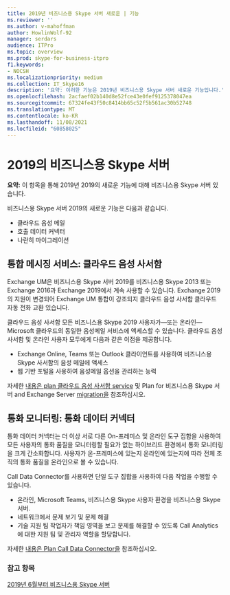 ```yaml
---
title: 2019년 비즈니스용 Skype 서버 새로운 | 기능
ms.reviewer: ''
ms.author: v-mahoffman
author: HowlinWolf-92
manager: serdars
audience: ITPro
ms.topic: overview
ms.prod: skype-for-business-itpro
f1.keywords:
- NOCSH
ms.localizationpriority: medium
ms.collection: IT_Skype16
description: '요약: 이러한 기능은 2019년 비즈니스용 Skype 서버 새로운 기능입니다.'
ms.openlocfilehash: 2acfaef02b140d8e52fce43e0fef9125378047ea
ms.sourcegitcommit: 67324fe43f50c8414bb65c52f5b561ac30b52748
ms.translationtype: MT
ms.contentlocale: ko-KR
ms.lasthandoff: 11/08/2021
ms.locfileid: "60858025"
---
```

# <a name="whats-in-skype-for-business-server-2019"></a>2019의 비즈니스용 Skype 서버

**요약:** 이 항목을 통해 2019년 2019의 새로운 기능에 대해 비즈니스용 Skype 서버 있습니다.  

비즈니스용 Skype 서버 2019의 새로운 기능은 다음과 같습니다.
  
- 클라우드 음성 메일  
- 호출 데이터 커넥터
- 나란히 마이그레이션

## <a name="unified-messaging-services-cloud-voicemail"></a>통합 메시징 서비스: 클라우드 음성 사서함

Exchange UM은 비즈니스용 Skype 서버 2019를 비즈니스용 Skype 2013 또는 Exchange 2016과 Exchange 2019에서 계속 사용할 수 있습니다. Exchange 2019의 지원이 변경되어 Exchange UM 통합이 강조되지 클라우드 음성 사서함 클라우드 자동 전화 교환 있습니다.  

클라우드 음성 사서함 모든 비즈니스용 Skype 2019 사용자가&#x2014;또는 온라인&#x2014;Microsoft 클라우드의 동일한 음성메일 서비스에 액세스할 수 있습니다. 클라우드 음성 사서함 및 온라인 사용자 모두에게 다음과 같은 이점을 제공합니다.

- Exchange Online, Teams 또는 Outlook 클라이언트를 사용하여 비즈니스용 Skype 사서함의 음성 메일에 액세스
- 웹 기반 포털을 사용하여 음성메일 옵션을 관리하는 능력

자세한 [내용은 plan 클라우드 음성 사서함 service](../sfbhybrid/hybrid/plan-cloud-voicemail.md) 및 Plan for 비즈니스용 Skype 서버 and Exchange Server [migration을](../sfbhybrid/hybrid/plan-um-migration.md) 참조하십시오.
  
## <a name="call-monitoring-call-data-connector"></a>통화 모니터링: 통화 데이터 커넥터

통화 데이터 커넥터는 더 이상 서로 다른 On-프레미스 및 온라인 도구 집합을 사용하여 모든 사용자의 통화 품질을 모니터링할 필요가 없는 하이브리드 환경에서 통화 모니터링을 크게 간소화합니다.  사용자가 온-프레미스에 있는지 온라인에 있는지에 따라 전체 조직의 통화 품질을 온라인으로 볼 수 있습니다.

Call Data Connector를 사용하면 단일 도구 집합을 사용하여 다음 작업을 수행할 수 있습니다.

- 온라인, Microsoft Teams, 비즈니스용 Skype 사용자 환경을 비즈니스용 Skype 서버.
- 네트워크에서 문제 보기 및 문제 해결
- 기술 지원 팀 작업자가 책임 영역을 보고 문제를 해결할 수 있도록 Call Analytics에 대한 지원 팀 및 관리자 역할을 할당합니다.

자세한 [내용은 Plan Call Data Connector을](../sfbhybrid/hybrid/plan-call-data-connector.md) 참조하십시오.

### <a name="see-also"></a>참고 항목

[2019년 6월부터 비즈니스용 Skype 서버](deprecated.md)
